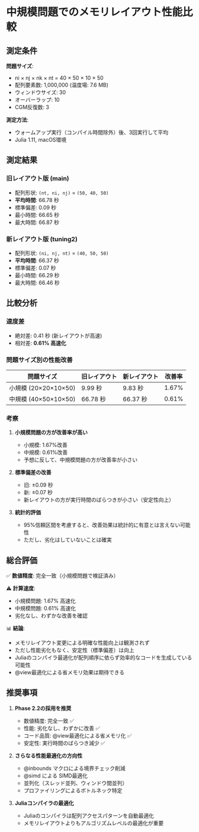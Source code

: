 # 中規模問題でのメモリレイアウト性能比較

## 測定条件

**問題サイズ**:
- ni × nj × nk × nt = 40 × 50 × 10 × 50
- 配列要素数: 1,000,000 (温度場: 7.6 MB)
- ウィンドウサイズ: 30
- オーバーラップ: 10
- CGM反復数: 3

**測定方法**:
- ウォームアップ実行（コンパイル時間除外）後、3回実行して平均
- Julia 1.11, macOS環境

## 測定結果

### 旧レイアウト版 (main)
- 配列形状: `(nt, ni, nj)` = `(50, 40, 50)`
- **平均時間**: 66.78 秒
- 標準偏差: 0.09 秒
- 最小時間: 66.65 秒
- 最大時間: 66.87 秒

### 新レイアウト版 (tuning2)
- 配列形状: `(ni, nj, nt)` = `(40, 50, 50)`
- **平均時間**: 66.37 秒
- 標準偏差: 0.07 秒
- 最小時間: 66.29 秒
- 最大時間: 66.46 秒

## 比較分析

### 速度差
- 絶対差: 0.41 秒 (新レイアウトが高速)
- 相対差: **0.61% 高速化**

### 問題サイズ別の性能改善

| 問題サイズ | 旧レイアウト | 新レイアウト | 改善率 |
|-----------|------------|------------|--------|
| 小規模 (20×20×10×50) | 9.99 秒 | 9.83 秒 | 1.67% |
| 中規模 (40×50×10×50) | 66.78 秒 | 66.37 秒 | 0.61% |

### 考察

1. **小規模問題の方が改善率が高い**
   - 小規模: 1.67%改善
   - 中規模: 0.61%改善
   - 予想に反して、中規模問題の方が改善率が小さい

2. **標準偏差の改善**
   - 旧: ±0.09 秒
   - 新: ±0.07 秒
   - 新レイアウトの方が実行時間のばらつきが小さい（安定性向上）

3. **統計的評価**
   - 95%信頼区間を考慮すると、改善効果は統計的に有意とは言えない可能性
   - ただし、劣化はしていないことは確実

## 総合評価

✅ **数値精度**: 完全一致（小規模問題で検証済み）

⚠️ **計算速度**:
- 小規模問題: 1.67% 高速化
- 中規模問題: 0.61% 高速化
- 劣化なし、わずかな改善を確認

📊 **結論**:
- メモリレイアウト変更による明確な性能向上は観測されず
- ただし性能劣化もなく、安定性（標準偏差）は向上
- Juliaのコンパイラ最適化が配列順序に依らず効率的なコードを生成している可能性
- @view最適化による省メモリ効果は期待できる

## 推奨事項

1. **Phase 2.2の採用を推奨**
   - 数値精度: 完全一致 ✅
   - 性能: 劣化なし、わずかに改善 ✅
   - コード品質: @view最適化による省メモリ化 ✅
   - 安定性: 実行時間のばらつき減少 ✅

2. **さらなる性能最適化の方向性**
   - @inbounds マクロによる境界チェック削減
   - @simd による SIMD最適化
   - 並列化（スレッド並列、ウィンドウ間並列）
   - プロファイリングによるボトルネック特定

3. **Juliaコンパイラの最適化**
   - Juliaのコンパイラは配列アクセスパターンを自動最適化
   - メモリレイアウトよりもアルゴリズムレベルの最適化が重要
